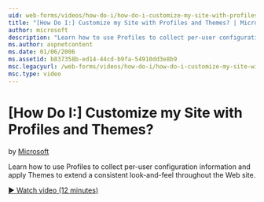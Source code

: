 ```yaml
---
uid: web-forms/videos/how-do-i/how-do-i-customize-my-site-with-profiles-and-themes
title: "[How Do I:] Customize my Site with Profiles and Themes? | Microsoft Docs"
author: microsoft
description: "Learn how to use Profiles to collect per-user configuration information and apply Themes to extend a consistent look-and-feel throughout the Web site."
ms.author: aspnetcontent
ms.date: 01/06/2006
ms.assetid: b837358b-ed14-44cd-b9fa-54910dd3e8b9
msc.legacyurl: /web-forms/videos/how-do-i/how-do-i-customize-my-site-with-profiles-and-themes
msc.type: video
---
```

[How Do I:] Customize my Site with Profiles and Themes?
====================
by [Microsoft](https://github.com/microsoft)

Learn how to use Profiles to collect per-user configuration information and apply Themes to extend a consistent look-and-feel throughout the Web site.

[&#9654; Watch video (12 minutes)](https://channel9.msdn.com/Blogs/ASP-NET-Site-Videos/how-do-i-customize-my-site-with-profiles-and-themes)
